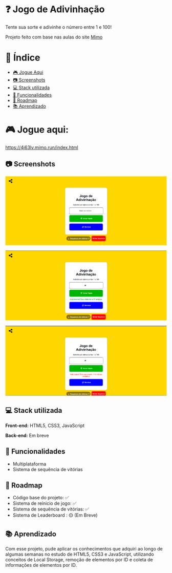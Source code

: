 
# ❓ Jogo de Adivinhação

Tente sua sorte e adivinhe o número entre 1 e 100!

Projeto feito com base nas aulas do site [Mimo](https://mimo.org)

# 📇 Índice
- [🎮 Jogue Aqui](https://github.com/jpjotz/jogo-de-adivinhacao?tab=readme-ov-file#-jogue-aqui)
- [📷 Screenshots](https://github.com/jpjotz/jogo-de-adivinhacao?tab=readme-ov-file#-screenshots)
- [💻 Stack utilizada](https://github.com/jpjotz/jogo-de-adivinhacao?tab=readme-ov-file#-stack-utilizada)
- [🔧 Funcionalidades](https://github.com/jpjotz/jogo-de-adivinhacao?tab=readme-ov-file#-funcionalidades)
- [🎯 Roadmap](https://github.com/jpjotz/jogo-de-adivinhacao?tab=readme-ov-file#-roadmap)
- [📚 Aprendizado](https://github.com/jpjotz/jogo-de-adivinhacao?tab=readme-ov-file#-aprendizado)


# 🎮 Jogue aqui:

https://4j63lv.mimo.run/index.html



## 📷 Screenshots

![Imagem1](https://github.com/jpjotz/jogo-de-adivinhacao/blob/main/projeto/images/Captura%20de%20tela%202025-09-14%20134529.png?raw=true)

![Imagem2](https://github.com/jpjotz/jogo-de-adivinhacao/blob/main/projeto/images/image%20copy.png?raw=true)

![Imagem3](https://github.com/jpjotz/jogo-de-adivinhacao/blob/main/projeto/images/image.png?raw=true)
## 💻 Stack utilizada

**Front-end:** HTML5, CSS3, JavaScript

**Back-end:** Em breve


## 🔧 Funcionalidades

- Multiplataforma
- Sistema de sequência de vitórias



## 🎯 Roadmap

- Código base do projeto: ✅
- Sistema de reínicio de jogo: ✅
- Sistema de sequência de vitórias: ✅
- Sistema de Leaderboard : 🟡 (Em Breve)

## 📚 Aprendizado
Com esse projeto, pude aplicar os conhecimentos que adquiri ao longo de algumas semanas no estudo de HTML5, CSS3 e JavaScript, utilizando conceitos de Local Storage, remoção de elementos por ID e coleta de informações de elementos por ID.
